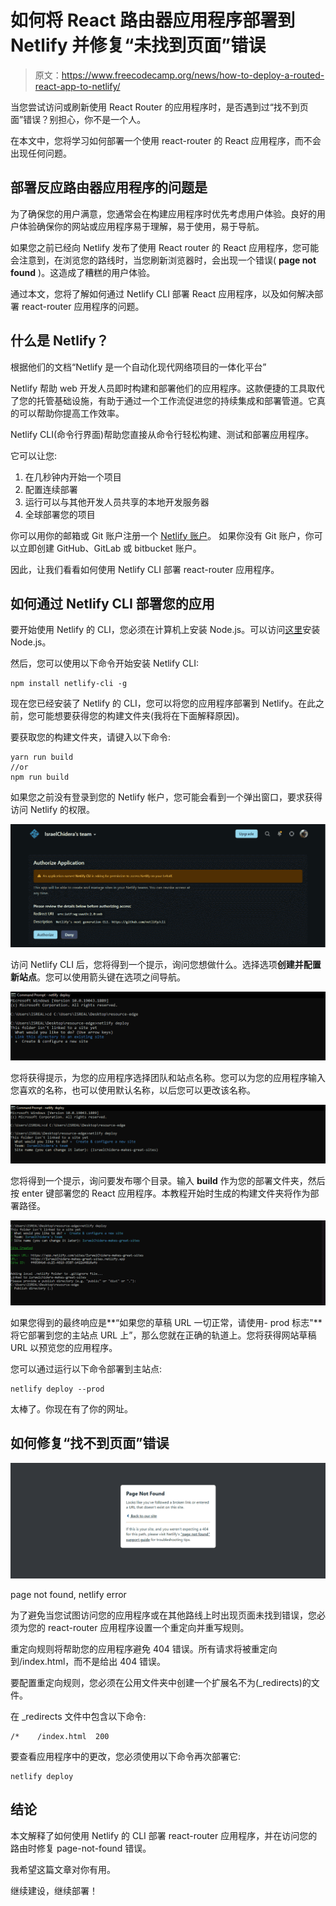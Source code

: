 # 如何将 React 路由器应用程序部署到 Netlify 并修复“未找到页面”错误

> 原文：<https://www.freecodecamp.org/news/how-to-deploy-a-routed-react-app-to-netlify/>

当您尝试访问或刷新使用 React Router 的应用程序时，是否遇到过“找不到页面”错误？别担心，你不是一个人。

在本文中，您将学习如何部署一个使用 react-router 的 React 应用程序，而不会出现任何问题。

## 部署反应路由器应用程序的问题是

为了确保您的用户满意，您通常会在构建应用程序时优先考虑用户体验。良好的用户体验确保你的网站或应用程序易于理解，易于使用，易于导航。

如果您之前已经向 Netlify 发布了使用 React router 的 React 应用程序，您可能会注意到，在浏览您的路线时，当您刷新浏览器时，会出现一个错误( **page not found** )。这造成了糟糕的用户体验。

通过本文，您将了解如何通过 Netlify CLI 部署 React 应用程序，以及如何解决部署 react-router 应用程序的问题。

## 什么是 Netlify？

根据他们的文档“Netlify 是一个自动化现代网络项目的一体化平台”

Netlify 帮助 web 开发人员即时构建和部署他们的应用程序。这款便捷的工具取代了您的托管基础设施，有助于通过一个工作流促进您的持续集成和部署管道。它真的可以帮助你提高工作效率。

Netlify CLI(命令行界面)帮助您直接从命令行轻松构建、测试和部署应用程序。

它可以让您:

1.  在几秒钟内开始一个项目
2.  配置连续部署
3.  运行可以与其他开发人员共享的本地开发服务器
4.  全球部署您的项目

你可以用你的邮箱或 Git 账户注册一个 [Netlify 账户](http://netlify.app)。
如果你没有 Git 账户，你可以立即创建 GitHub、GitLab 或 bitbucket 账户。

因此，让我们看看如何使用 Netlify CLI 部署 react-router 应用程序。

## 如何通过 Netlify CLI 部署您的应用

要开始使用 Netlify 的 CLI，您必须在计算机上安装 Node.js。可以访问[这里](https://nodejs.org/en/download/)安装 Node.js。

然后，您可以使用以下命令开始安装 Netlify CLI:

```
npm install netlify-cli -g
```

现在您已经安装了 Netlify 的 CLI，您可以将您的应用程序部署到 Netlify。在此之前，您可能想要获得您的构建文件夹(我将在下面解释原因)。

要获取您的构建文件夹，请键入以下命令:

```
yarn run build
//or
npm run build
```

如果您之前没有登录到您的 Netlify 帐户，您可能会看到一个弹出窗口，要求获得访问 Netlify 的权限。

![netlify3](img/f77233faac246870f35a45c46e82bd4e.png)

访问 Netlify CLI 后，您将得到一个提示，询问您想做什么。选择选项**创建并配置新站点**。您可以使用箭头键在选项之间导航。

![netlify4](img/3e0a23cf91463b858ec881358753bfec.png)

您将获得提示，为您的应用程序选择团队和站点名称。您可以为您的应用程序输入您喜欢的名称，也可以使用默认名称，以后您可以更改该名称。

![netlify5.1](img/da22e0aed1ebd6bfbc02b0c180b2a9f1.png)

您将得到一个提示，询问要发布哪个目录。输入 **build** 作为您的部署文件夹，然后按 enter 键部署您的 React 应用程序。本教程开始时生成的构建文件夹将作为部署路径。

![netlify7](img/139ad1716a5e41cd75e2ef765c170d02.png)

如果您得到的最终响应是**“如果您的草稿 URL 一切正常，请使用- prod 标志"**将它部署到您的主站点 URL 上”，那么您就在正确的轨道上。您将获得网站草稿 URL 以预览您的应用程序。

您可以通过运行以下命令部署到主站点:

```
netlify deploy --prod
```

太棒了。你现在有了你的网址。

## 如何修复“找不到页面”错误

![netlify1](img/17ae10c929cc4ababdb0109b923e01c3.png)

page not found, netlify error

为了避免当您试图访问您的应用程序或在其他路线上时出现页面未找到错误，您必须为您的 react-router 应用程序设置一个重定向并重写规则。

重定向规则将帮助您的应用程序避免 404 错误。所有请求将被重定向到/index.html，而不是给出 404 错误。

要配置重定向规则，您必须在公用文件夹中创建一个扩展名不为(_redirects)的文件。

在 _redirects 文件中包含以下命令:

```
/*    /index.html  200
```

要查看应用程序中的更改，您必须使用以下命令再次部署它:

```
netlify deploy
```

## 结论

本文解释了如何使用 Netlify 的 CLI 部署 react-router 应用程序，并在访问您的路由时修复 page-not-found 错误。

我希望这篇文章对你有用。

继续建设，继续部署！